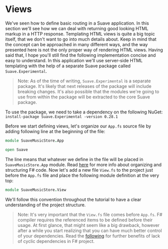 # Views

We've seen how to define basic routing in a Suave application. 
In this section we'll see how we can deal with returning good looking HTML markup in a HTTP response.
Templating HTML views is quite a big topic itself, that we don't want to go into much details about.
Keep in mind that the concept can be approached in many different ways, and the way presented here is not the only proper way of rendering HTML views.
Having said that, I hope you'll still find the following implementation concise and easy to understand.
In this application we'll use server-side HTML templating with the help of a separate Suave package called `Suave.Experimental`.

> Note: As of the time of writing, `Suave.Experimental` is a separate package. It's likely that next releases of the package will include breaking changes. It's also possible that the modules we're going to use from within the package will be extracted to the core Suave package.

To use the package, we need to take a dependency on the following NuGet:
```install-package Suave.Experimental -version 0.28.1```

Before we start defining views, let's organize our `App.fs` source file by adding following line at the beginning of the file:

```fsharp
module SuaveMusicStore.App

open Suave
```

The line means that whatever we define in the file will be placed in `SuaveMusicStore.App` module.
Read [here](http://fsharpforfunandprofit.com/posts/recipe-part3/) for more info about organizing and structuring F# code.
Now let's add a new file `View.fs` to the project just before the `App.fs` file and place the following module definition at the very top:

```fsharp
module SuaveMusicStore.View
```

We'll follow this convention throughout the tutorial to have a clear understanding of the project structure.

> Note: It's very important that the `View.fs` file comes before `App.fs`. F# compiler requires the referenced items to be defined before their usage. At first glance, that might seem like a big drawback, however after a while you start realizing that you can have much better control of your dependencies. Read the [following](http://fsharpforfunandprofit.com/posts/cyclic-dependencies/) for further benefits of lack of cyclic dependencies in F# project.
